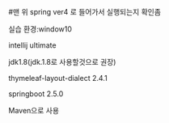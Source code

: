 #맨 위 spring ver4 로 들어가서 실행되는지 확인좀

실습 환경:window10

intellij ultimate

jdk1.8(jdk.1.8로 사용할것으로 권장)

thymeleaf-layout-dialect 2.4.1

springboot 2.5.0

Maven으로 사용
